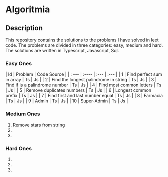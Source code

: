 # Algoritmia
## Description 
This repository contains the solutions to the problems I have solved in leet code. The problems are divided in three categories: easy, medium and hard. The solutions are written in Typescript, Javascript, Sql. 

### Easy Ones

| Id    |      Problem                          | Code Source     |
| : --- | :----                                 | :---  |  :---   |
|   1   | Find perfect sum in array             |   Ts  | Js      | 
|   2   | Find the longest palindrome in string |   Ts  | Js      |
|   3   | Find if is a palindrome number        |   Ts  | Js      |
|   4   | Find most common letters              |   Ts  | Js      |
|   5   | Remove duplicates numbers             |   Ts  | Js      |
|   6   | Longest common prefix                 |   Ts  | Js      |
|   7   | Find first and last number equal      |   Ts  | Js      |
|   8   | Farmacia                              |   Ts  | Js      |
|   9   | Admin                                 |   Ts  | Js      |
|   10  | Super-Admin                           |   Ts  | Js      |

### Medium Ones
1. Remove stars from string
2.
3.
### Hard Ones
1.
2.
3.
